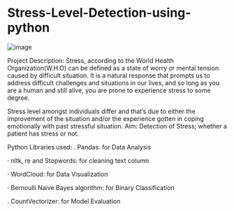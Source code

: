 # Stress-Level-Detection-using-python
![image](https://github.com/Dhruthiii/Stress-Level-Detection-using-python/assets/141212789/5b97c275-a792-4a5c-b74c-14ebfb71dab2)

Project Description:
Stress, according to the World Health Organization(W.H.O) can be defined as a state of worry or mental tension caused by difficult situation. It is a natural response that prompts us to address difficult challenges and situations in our lives, and so long as you are a human and still alive, you are prone to experience stress to some degree.

Stress level amongst individuals differ and that’s due to either the improvement of the situation and/or the experience gotten in coping emotionally with past stressful situation.
Aim: 
Detection of Stress; whether a patient has stress or not.

Python Libraries used:
. Pandas: for Data Analysis

· nltk, re and Stopwords: for cleaning text column

· WordCloud: for Data Visualization

· Bernoulli Naive Bayes algorithm: for Binary Classification

. CountVectorizer: for Model Evaluation
